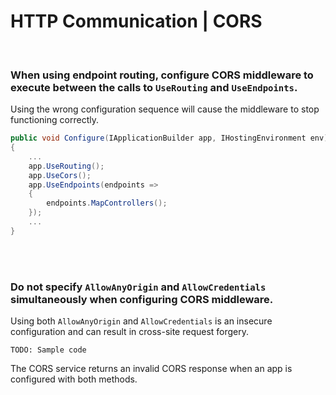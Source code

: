 # HTTP Communication | CORS
<br>


### When using endpoint routing, configure CORS middleware to execute between the calls to `UseRouting` and `UseEndpoints`.

Using the wrong configuration sequence will cause the middleware to stop functioning correctly.

```csharp
public void Configure(IApplicationBuilder app, IHostingEnvironment env)
{
	...
	app.UseRouting();
	app.UseCors();
	app.UseEndpoints(endpoints =>
	{
		endpoints.MapControllers();
	});
	...
}
``` 
<br><br>


### Do not specify `AllowAnyOrigin` and `AllowCredentials` simultaneously when configuring CORS middleware.

Using both `AllowAnyOrigin` and `AllowCredentials` is an insecure configuration and can result in cross-site request forgery.

```
TODO: Sample code
```

The CORS service returns an invalid CORS response when an app is configured with both methods.
<br><br>